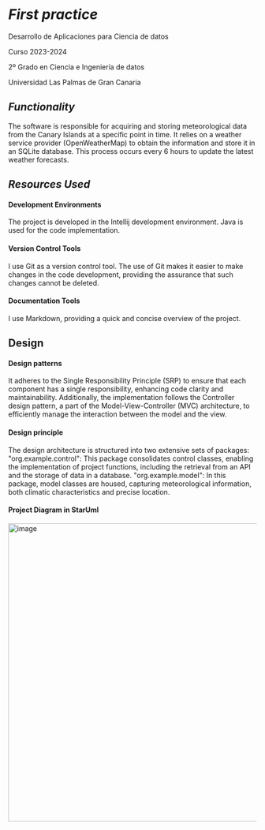 # _First practice_
Desarrollo de Aplicaciones para Ciencia de datos

Curso 2023-2024

2º Grado en Ciencia e Ingeniería de datos

Universidad Las Palmas de Gran Canaria

## _Functionality_

The software is responsible for acquiring and storing meteorological data from the Canary Islands at a specific point in time. It relies on a weather service provider (OpenWeatherMap) to obtain the information and store it in an SQLite database. This process occurs every 6 hours to update the latest weather forecasts.

## _Resources Used_

#### Development Environments

The project is developed in the Intellij development environment. Java is used for the code implementation.

#### Version Control Tools

I use Git as a version control tool. The use of Git makes it easier to make changes in the code development, providing the assurance that such changes cannot be deleted.

#### Documentation Tools

I use Markdown, providing a quick and concise overview of the project.

## Design

#### Design patterns

It adheres to the Single Responsibility Principle (SRP) to ensure that each component has a single responsibility, enhancing code clarity and maintainability. Additionally, the implementation follows the Controller design pattern, a part of the Model-View-Controller (MVC) architecture, to efficiently manage the interaction between the model and the view.

#### Design principle

The design architecture is structured into two extensive sets of packages:
"org.example.control": This package consolidates control classes, enabling the implementation of project functions, including the retrieval from an API and the storage of data in a database.
"org.example.model": In this package, model classes are housed, capturing meteorological information, both climatic characteristics and precise location.


#### Project Diagram in StarUml
<img width="605" alt="image" src="https://github.com/jorgegonzalezbenitez/WeatherApi/assets/145259600/4a305b3c-dbfd-4521-8819-5ddce64ea942">
